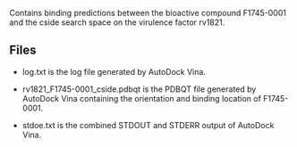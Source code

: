 Contains binding predictions between the bioactive compound F1745-0001 and the cside search space on the virulence factor rv1821.

## Files

- log.txt is the log file generated by AutoDock Vina.

- rv1821_F1745-0001_cside.pdbqt is the PDBQT file generated by AutoDock Vina containing the orientation and binding location of F1745-0001.

- stdoe.txt is the combined STDOUT and STDERR output of AutoDock Vina.

